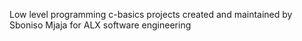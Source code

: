 Low level programming c-basics projects
created and maintained by Sboniso Mjaja for ALX software engineering